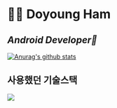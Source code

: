 # 👨‍💻 Doyoung Ham

## _Android Developer📱_

  
  [![Anurag's github stats](https://github-readme-stats.vercel.app/api?username=onxmoreplz)](https://github.com/anuraghazra/github-readme-stats)
  
  
  ## 사용했던 기술스택
  <img src="https://img.shields.io/badge/Android-3DDC84?style=flat-square&logo=Android&logoColor=white"/>
  
  
  <!--
  ## 경력
  | 기 간 | 내용 |
  | ------ | ------ |
  | 2019 ~ | 공군 |
  |  |  |
  -->

